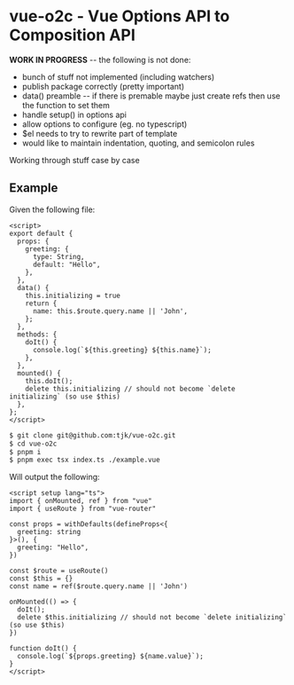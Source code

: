 # vue-o2c - Vue Options API to Composition API

**WORK IN PROGRESS** -- the following is not done:

- bunch of stuff not implemented (including watchers)
- publish package correctly (pretty important)
- data() preamble -- if there is premable maybe just create refs then use the function to set them
- handle setup() in options api
- allow options to configure (eg. no typescript)
- $el needs to try to rewrite part of template
- would like to maintain indentation, quoting, and semicolon rules

Working through stuff case by case

## Example

Given the following file:

```vue
<script>
export default {
  props: {
    greeting: {
      type: String,
      default: "Hello",
    },
  },
  data() {
    this.initializing = true
    return {
      name: this.$route.query.name || 'John',
    };
  },
  methods: {
    doIt() {
      console.log(`${this.greeting} ${this.name}`);
    },
  },
  mounted() {
    this.doIt();
    delete this.initializing // should not become `delete initializing` (so use $this)
  },
};
</script>
```

```bash
$ git clone git@github.com:tjk/vue-o2c.git
$ cd vue-o2c
$ pnpm i
$ pnpm exec tsx index.ts ./example.vue
```

Will output the following:

```vue
<script setup lang="ts">
import { onMounted, ref } from "vue"
import { useRoute } from "vue-router"

const props = withDefaults(defineProps<{
  greeting: string
}>(), {
  greeting: "Hello",
})

const $route = useRoute()
const $this = {}
const name = ref($route.query.name || 'John')

onMounted(() => {
  doIt();
  delete $this.initializing // should not become `delete initializing` (so use $this)
})

function doIt() {
  console.log(`${props.greeting} ${name.value}`);
}
</script>
```
